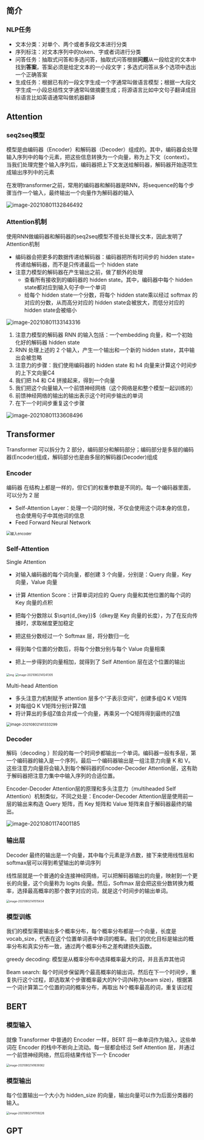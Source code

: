## 简介

### NLP任务

- 文本分类：对单个、两个或者多段文本进行分类
- 序列标注：对文本序列中的token、字或者词进行分类
- 问答任务：抽取式问答和多选问答，抽取式问答根据**问题**从一段给定的文本中找到**答案**，答案必须是给定文本的一小段文字；多选式问答从多个选项中选出一个正确答案
- 生成任务：根据已有的一段文字生成一个字通常叫做语言模型；根据一大段文字生成一小段总结性文字通常叫做摘要生成；将源语言比如中文句子翻译成目标语言比如英语通常叫做机器翻译

## Attention

### seq2seq模型

模型是由编码器（Encoder）和解码器（Decoder）组成的。其中，编码器会处理输入序列中的每个元素，把这些信息转换为一个向量，称为上下文（context）。当我们处理完整个输入序列后，编码器把上下文发送给解码器，解码器开始逐项生成输出序列中的元素

在发明transformer之前，常用的编码器和解码器是RNN，将sequence的每个步骤当作一个输入，最终输出一个向量作为解码器的输入

<img src="https://i.loli.net/2021/08/02/EJUhg5e7mtHpIaL.png" alt="image-20210801132846492"  />

### Attention机制

使用RNN做编码器和解码器的seq2seq模型不擅长处理长文本，因此发明了Attention机制

- 编码器会把更多的数据传递给解码器：编码器把所有时间步的 hidden state=传递给解码器，而不是只传递最后一个 hidden state
- 注意力模型的解码器在产生输出之前，做了额外的处理
  - 查看所有接收到的编码器的 hidden state。其中，编码器中每个 hidden state都对应到输入句子中一个单词
  - 给每个 hidden state一个分数，将每个 hidden state乘以经过 softmax 的对应的分数，从而高分对应的 hidden state会被放大，而低分对应的 hidden state会被缩小

![image-20210801133143316](https://i.loli.net/2021/08/02/NRtgJu6OphvwfoA.png)

1. 注意力模型的解码器 RNN 的输入包括：一个embedding 向量，和一个初始化好的解码器 hidden state
2. RNN 处理上述的 2 个输入，产生一个输出和一个新的 hidden state，其中输出会被忽略
3. 注意力的步骤：我们使用编码器的 hidden state 和 h4 向量来计算这个时间步的上下文向量C4
4. 我们把 h4 和 C4 拼接起来，得到一个向量
5. 我们把这个向量输入一个前馈神经网络（这个网络是和整个模型一起训练的）
6. 前馈神经网络的输出的输出表示这个时间步输出的单词
7. 在下一个时间步重复这个步骤

![image-20210801133608496](https://i.loli.net/2021/08/02/nA1BrGh5DlfoUeR.png)

## Transformer

 Transformer 可以拆分为 2 部分，编码部分和解码部分；编码部分是多层的编码器(Encoder)组成，解码部分也是由多层的解码器(Decoder)组成

### Encoder

编码器 在结构上都是一样的，但它们的权重参数是不同的。每一个编码器里面，可以分为 2 层

- Self-Attention Layer：处理一个词的时候，不仅会使用这个词本身的信息，也会使用句子中其他词的信息
- Feed Forward Neural Network

<img src="https://i.loli.net/2021/08/02/YeipAzUr9aOC1Fb.png" alt="输入encoder" style="zoom:67%;" />

### Self-Attention

Single Attention

- 对输入编码器的每个词向量，都创建 3 个向量，分别是：Query 向量，Key 向量，Value 向量

- 计算 Attention Score：计算单词对应的 Query 向量和其他位置的每个词的 Key 向量的点积

- 把每个分数除以 $\sqrt{d_{key}}$（dkey是 Key 向量的长度），为了在反向传播时，求取梯度更加稳定

- 把这些分数经过一个 Softmax 层，将分数归一化

- 得到每个位置的分数后，将每个分数分别与每个 Value 向量相乘

- 把上一步得到的向量相加，就得到了 Self Attention 层在这个位置的输出

<img src="https://i.loli.net/2021/08/02/T7kBXNpvwE2fMQD.png" alt="img" style="zoom:50%;" />

<img src="https://i.loli.net/2021/08/02/o5epOtZEQ3vnLzH.png" alt="image-20210802141241305" style="zoom:50%;" />

Multi-head Attention

- 多头注意力机制赋予 attention 层多个“子表示空间”，创建多组Q K V矩阵
- 对每组Q K V矩阵分别计算Z值
- 将计算出的多组Z值合并成一个向量，再乘另一个Q矩阵得到最终的Z值

<img src="https://i.loli.net/2021/08/02/TSA9yxJihna8IUP.png" alt="image-20210802141333299" style="zoom: 67%;" />

### Decoder

解码（decoding ）阶段的每一个时间步都输出一个单词。编码器一般有多层，第一个编码器的输入是一个序列，最后一个编码器输出是一组注意力向量 K 和 V。这些注意力向量将会输入到每个解码器的Encoder-Decoder Attention层，这有助于解码器把注意力集中中输入序列的合适位置。

Encoder-Decoder Attention层的原理和多头注意力（multiheaded Self Attention）机制类似，不同之处是：Encoder-Decoder Attention层是使用前一层的输出来构造 Query 矩阵，而 Key 矩阵和 Value 矩阵来自于解码器最终的输出。

![image-20210801174001185](https://i.loli.net/2021/08/02/E1hdnzojfW3KFAi.png)

### 输出层

Decoder 最终的输出是一个向量，其中每个元素是浮点数，接下来使用线性层和softmax层可以得到希望输出的单词序列

线性层就是一个普通的全连接神经网络，可以把解码器输出的向量，映射到一个更长的向量，这个向量称为 logits 向量。然后，Softmax 层会把这些分数转换为概率，选择最高概率的那个数字对应的词，就是这个时间步的输出单词。

<img src="https://i.loli.net/2021/08/02/VTl1ZdUptiHPxMv.png" alt="image-20210802141515434" style="zoom:50%;" />

### 模型训练

我们的模型需要输出多个概率分布，每个概率分布都是一个向量，长度是 vocab_size，代表在这个位置单词表中单词的概率。我们的优化目标是输出的概率分布和真实分布一致，通过两个概率分布之差构建损失函数。

greedy decoding: 模型是从概率分布中选择概率最大的词，并且丢弃其他词

Beam search: 每个时间步保留两个最高概率的输出词，然后在下一个时间步，重复执行这个过程，即选取某个步骤概率最大的N个词(N称为beam size)，根据第一个词计算第二个位置的词的概率分布，再取出 N个概率最高的词，重复该过程

## BERT

### 模型输入

就像 Transformer 中普通的 Encoder 一样，BERT 将一串单词作为输入，这些单词在 Encoder 的栈中不断向上流动。每一层都会经过 Self Attention 层，并通过一个前馈神经网络，然后将结果传给下一个 Encoder

<img src="https://i.loli.net/2021/08/02/RMEfSOJraqFWC5t.png" alt="image-20210802141639362" style="zoom:50%;" />

### 模型输出

每个位置输出一个大小为 hidden_size 的向量，输出向量可以作为后面分类器的输入。

<img src="https://i.loli.net/2021/08/02/micfFsJotbSXIQC.png" alt="image-20210802141709226" style="zoom:50%;" />

## GPT

